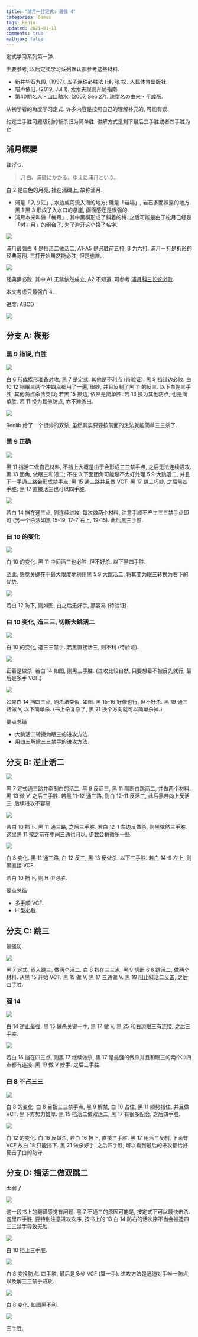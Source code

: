 ```yaml
---
title: "浦月一打定式: 最强 4"
categories: Games
tags: Renju
updated: 2021-01-11
comments: true
mathjax: false
---
```


定式学习系列第一弹.

主要参考, 以后定式学习系列默认都参考这些材料.

- 新井华石九段. (1997). 五子连珠必胜法 (译, 张书). 人民体育出版社.
- 喵声依旧. (2019, Jul 1). 索索夫规则开局指南.
- 第40期名人・山口釉水. (2007, Sep 27). [珠型名の由来・平成版](http://table28.renju.info/PageVisitor/Essay/NicknameOfOpenings.php).

从初学者的角度学习定式. 许多内容是按照自己的理解补充的, 可能有误.

约定三手胜习题级别的斩杀归为简单胜. 讲解方式是剩下最后三手胜或者四手胜为止.

<!-- more -->

## 浦月概要

ほげつ.

> 月白、浦磯にかかる。ゆえに浦月という。

白 2 是白色的月亮, 挂在浦磯上, 故称浦月.

- 浦是「入り江」, 水边或河流入海的地方; 磯是「岩場」, 岩石多而裸露的地方. 黑 1 黑 3 形成了入水口的悬崖, 画面感还是很强的.
- 浦月本来叫做「梅月」, 其中黑棋形成了斜着的梅. 之后可能是由于松月已经是「树＋月」的组合了, 为了避开这个换了名字.

![](https://shiina18.github.io/assets/posts/images/20201215145501517_22057.png)

浦月最强白 4 是挡活二做活二, A1-A5 是必胜前五打, B 为六打. 浦月一打是折形的经典范例. 三打开始虽然能必胜, 但是也难.

![](https://shiina18.github.io/assets/posts/images/20201215145820736_8713.png)

经典黑必败, 其中 A1 无禁依然成立, A2 不知道. 可参考 [浦月斜三长蛇必败](https://shiina18.github.io/games/2021/01/12/hogetsu-sureloss/).

本文考虑只最强白 4. 

进度: ABCD

![](https://shiina18.github.io/assets/posts/images/20201215154251126_25942.png)

## 分支 A: 楔形

### 黑 9 错误, 白胜

![](https://shiina18.github.io/assets/posts/images/20201215151531585_560.png)

白 6 形成楔形准备对攻, 黑 7 是定式, 其他是不利点 (待验证). 黑 9 挡错边必败. 白 10 12 把眠三两个冲四点都用了一遍, 很妙, 并且反制了黑 11 的反三. 以下白先三手胜, 其他防点杀法类似; 若黑 15 换边, 依然是简单胜. 若 13 换为其他防点, 也是简单胜. 若 11 换为其他防点, 亦不难杀出.

![](https://shiina18.github.io/assets/posts/images/20201216130524684_9843.png)

Renlib 给了一个很帅的双杀, 虽然其实只要按前面的走法就能简单三三杀了.

### 黑 9 正确

![](https://shiina18.github.io/assets/posts/images/20201215160554383_14942.png)

黑 11 挡活二做自己材料, 不挡上大概是由于会形成三三禁手点, 之后无法连续进攻. 黑 13 团角, 做眠三和活二; 不在 3 下面团角可能是不太好处理 5 9 大跳活二, 并且下一手通三路会形成禁手点. 黑 15 通三路并且做 VCT. 黑 17 跳三巧妙, 之后黑四手胜; 黑 17 直接活三也可以四手胜.

![](https://shiina18.github.io/assets/posts/images/20201215162741616_20933.png)

若白 14 挡在通三点, 则连续进攻, 每次做两个材料, 注意手顺不产生三三禁手点即可 (另一个杀法如黑 15-19, 17-7 右上, 19-15). 此后黑三手胜.

### 白 10 的变化

![](https://shiina18.github.io/assets/posts/images/20201215164012260_18952.png)

白 10 的变化. 黑 11 中间活三也必胜, 但不好杀. 以下黑四手胜. 

至此, 感觉关键在于最大限度地利用黑 5 9 大跳活二, 将其变为眠三转换为右下的优势.

![](https://shiina18.github.io/assets/posts/images/20201215164549078_27905.png)

若白 12 防下, 则如图, 白之后无好手, 黑容易 (待验证).

### 白 10 变化, 造三三, 切断大跳活二

![](https://shiina18.github.io/assets/posts/images/20201215165528365_20121.png)

白 10 的变化, 造三三禁手. 若黑直接活三, 则不利 (待验证).

![](https://shiina18.github.io/assets/posts/images/20201215170018755_21753.png)

正着是做杀. 若白 14 如图, 则黑三手胜. (进攻比较自然, 只要想着不被反先就行, 最后是多手 VCF.)

![](https://shiina18.github.io/assets/posts/images/20201215171645777_17157.png)

如果白 14 挡四三点, 则杀法类似, 如图. 黑 15-16 好像也行, 但不好杀. 黑 19 通三路做 V, 以下简单杀. (书上杀复杂了, 黑 21 换个方向就可以简单杀掉.)

要点总结

- 大跳活二转换为眠三的进攻方法.
- 用四三解除三三禁手的进攻方法.

## 分支 B: 逆止活二

![](https://shiina18.github.io/assets/posts/images/20201216114946216_17668.png)

黑 7 定式通三路并牵制白的活二. 黑 9 反活三, 黑 11 隔断白跳活二, 并做两个材料. 黑 13 做 V. 之后三手胜. 若黑 11-12 通三路, 则白 12-11 反活三, 此后黑若向上反活三, 后续进攻不容易.

![](https://shiina18.github.io/assets/posts/images/20201216115314450_30492.png)

若白 10 挡下. 黑 11 通三路, 之后三手胜. 若白 12-1 左边反做杀, 则黑依然三手胜. 这里黑 11 按之前在中间三通也可以, 步数会稍微多一些.

![](https://shiina18.github.io/assets/posts/images/20201216120405998_21175.png)

白 8 变化. 黑 11 通三路, 白 12 反三, 黑 13 反做杀. 以下三手胜. 若白 14-9 左上, 则黑直接 VCF.

若白 10 挡下, 则 H 型必胜.

要点总结

- 多手顺 VCF.
- H 型必胜.

## 分支 C: 跳三

最强防.

![](https://shiina18.github.io/assets/posts/images/20201217102907179_1100.png)

黑 7 定式, 嵌入跳三, 做两个活二. 白 8 挡在三三点. 黑 9 切断 6 8 跳活二, 做两个材料. 从黑 15 开始 VCT. 黑 15 做 V, 黑 17 三通做 V. 黑 19 阻止斜活二反击, 之后四手胜. 

### 强 14

![](https://shiina18.github.io/assets/posts/images/20201217104016596_9702.png)

白 14 逆止最强. 黑 15 做杀关键一手, 黑 17 做 V, 黑 25 和右边眠三有连接, 之后三手胜.

![](https://shiina18.github.io/assets/posts/images/20201217104700741_14169.png)

若白 16 挡在四三点, 则黑 17 继续做杀, 黑 17 是最强的做杀并且和眠三的两个冲四点都有连接. 黑 19 做 V 妙手. 之后三手胜.

### 白 8 不占三三

![](https://shiina18.github.io/assets/posts/images/20201218111512672_1059.png)

白 8 的变化. 白 8 目指三三禁手点, 黑 9 解禁, 白 10 占住, 黑 11 顺势挡住, 并且做 VCT. 黑下方势力雄厚. 黑 15 挡活二做双活二, 黑 17 有很多配合. 之后四手胜.

![](https://shiina18.github.io/assets/posts/images/20201218112435955_25725.png)

白 12 的变化. 白 16 反做杀, 若白 16 挡下, 直接三手胜. 黑 17 用活三反制, 下面有 VCF 故白 18 只能挡下. 黑 21 做杀好手. 之后四手胜, 可以看到最后的进攻都恰好反击了白的防守.

## 分支 D: 挡活二做双跳二

太弱了

![](https://shiina18.github.io/assets/posts/images/20210111214548064_3656.png)

这一段书上的翻译感觉有问题. 黑 7 不通三的原因可能是, 按定式下可以最快击杀. 这里四手胜, 要特别注意进攻次序, 按书上的 13 白 14 防右的话次序不当会被造四三三禁手导致无胜.

![](https://shiina18.github.io/assets/posts/images/20210111214921033_9667.png)

白 10 挡上三手胜.

![](https://shiina18.github.io/assets/posts/images/20210111215225544_5761.png)

白 8 变换防点. 四手胜, 最后是多步 VCF (算一手). 进攻方法是逼迫对手唯一防点, 以及解三三禁手进攻.

![](https://shiina18.github.io/assets/posts/images/20210111215628393_24234.png)

白 8 变化, 如图黑不利.

![](https://shiina18.github.io/assets/posts/images/20210111215910072_14136.png)

三手胜.